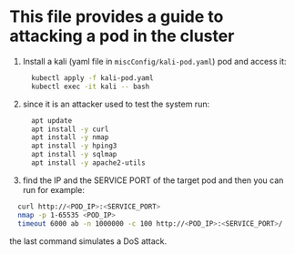 # This file provides a guide to attacking a pod in the cluster

1. Install a kali (yaml file in `miscConfig/kali-pod.yaml`) pod and access it:
   ```sh
     kubectl apply -f kali-pod.yaml
     kubectl exec -it kali -- bash
   ```
2. since it is an attacker used to test the system run:
   ```sh
     apt update
     apt install -y curl
     apt install -y nmap
     apt install -y hping3
     apt install -y sqlmap
     apt install -y apache2-utils
   ```
3.  find the IP and the SERVICE PORT of the target pod and then you can run for example:
   ```sh
     curl http://<POD_IP>:<SERVICE_PORT>
     nmap -p 1-65535 <POD_IP>
     timeout 6000 ab -n 1000000 -c 100 http://<POD_IP>:<SERVICE_PORT>/
   ```
   the last command simulates a DoS attack.
